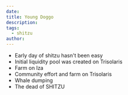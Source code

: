 ```yaml
---
date: 
title: Young Doggo
description: 
tags:
  - shitzu
author:
---
```

- Early day of shitzu hasn't been easy
- Initial liquidity pool was created on Trisolaris
- Farm on Iza
- Community effort and farm on Trisolaris
- Whale dumping
- The dead of SHITZU